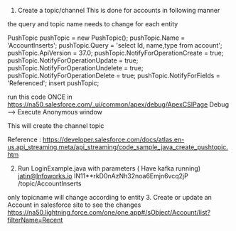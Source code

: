 1. Create a topic/channel
  This is done for accounts in following manner

the query and topic name needs to change for each entity

PushTopic pushTopic = new PushTopic();
pushTopic.Name = 'AccountInserts';
pushTopic.Query = 'select Id, name,type from account';   
pushTopic.ApiVersion = 37.0;
pushTopic.NotifyForOperationCreate = true;
pushTopic.NotifyForOperationUpdate = true;
pushTopic.NotifyForOperationUndelete = true;
pushTopic.NotifyForOperationDelete = true;
pushTopic.NotifyForFields = 'Referenced';
insert pushTopic;

run this code ONCE in 
https://na50.salesforce.com/_ui/common/apex/debug/ApexCSIPage
Debug --> Execute Anonymous window

This will create the channel topic 

Reference : https://developer.salesforce.com/docs/atlas.en-us.api_streaming.meta/api_streaming/code_sample_java_create_pushtopic.htm

2. Run LoginExample.java with parameters ( Have kafka running)
jatin@Infoworks.io IN11**rkD0nAzNh32noa6Emjn6vcq2jP /topic/AccountInserts

only topicname will change according to entity
3. Create or update an Account in salesforce site to see the changes
https://na50.lightning.force.com/one/one.app#/sObject/Account/list?filterName=Recent
